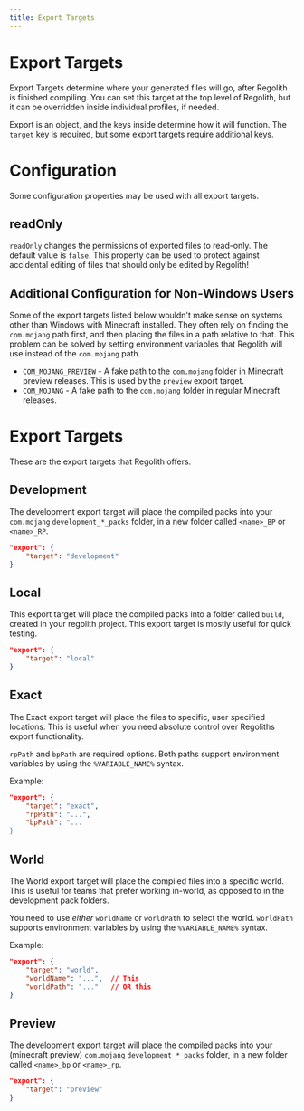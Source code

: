 ```yaml
---
title: Export Targets
---
```


# Export Targets

Export Targets determine where your generated files will go, after Regolith is finished compiling. You can set this target at the top level of Regolith, but it can be overridden inside individual profiles, if needed.

Export is an object, and the keys inside determine how it will function. The `target` key is required, but some export targets require additional keys.

# Configuration

Some configuration properties may be used with all export targets.

## readOnly

`readOnly` changes the permissions of exported files to read-only. The default value is `false`. This property can be used to protect against accidental editing of files that should only be edited by Regolith!

## Additional Configuration for Non-Windows Users

Some of the export targets listed below wouldn't make sense on systems other than Windows with Minecraft installed. They often rely on finding the `com.mojang` path first, and then placing the files in a path relative to that. This problem can be solved by setting environment variables that Regolith will use instead of the `com.mojang` path.

- `COM_MOJANG_PREVIEW` - A fake path to the `com.mojang` folder in Minecraft preview releases. This is used by the `preview` export target.
- `COM_MOJANG` - A fake path to the `com.mojang` folder in regular Minecraft releases.

# Export Targets

These are the export targets that Regolith offers.

## Development

The development export target will place the compiled packs into your `com.mojang` `development_*_packs` folder, in a new folder called `<name>_BP` or `<name>_RP`.

```json
"export": {
    "target": "development"
}
```

## Local

This export target will place the compiled packs into a folder called `build`, created in your regolith project. This export target is mostly useful for quick testing.

```json
"export": {
    "target": "local"
}
```

## Exact

The Exact export target will place the files to specific, user specified locations. This is useful when you need absolute control over Regoliths export functionality.

`rpPath` and `bpPath` are required options. Both paths support environment variables by using the `%VARIABLE_NAME%` syntax.

Example:

```json
"export": {
    "target": "exact",
    "rpPath": "...",
    "bpPath": "...
}
```

## World

The World export target will place the compiled files into a specific world. This is useful for teams that prefer working in-world, as opposed to in the development pack folders.

You need to use *either* `worldName` or `worldPath` to select the world. `worldPath` supports environment variables by using the `%VARIABLE_NAME%` syntax.

Example:

```json
"export": {
    "target": "world",
    "worldName": "...",  // This
    "worldPath": "..."   // OR this
}
```

## Preview

The development export target will place the compiled packs into your (minecraft preview) `com.mojang` `development_*_packs` folder, in a new folder called `<name>_bp` or `<name>_rp`.

```json
"export": {
    "target": "preview"
}
```
